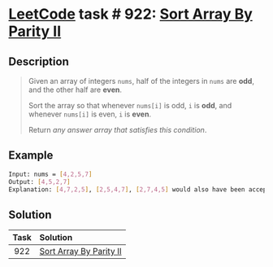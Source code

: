 # [LeetCode][leetcode] task # 922: [Sort Array By Parity II][task]

Description
-----------

> Given an array of integers `nums`, half of the integers in `nums` are **odd**, and the other half are **even**.
> 
> Sort the array so that whenever `nums[i]` is odd, `i` is **odd**, and whenever `nums[i]` is even, `i` is **even**.
> 
> Return _any answer array that satisfies this condition_.

Example
-------

```sh
Input: nums = [4,2,5,7]
Output: [4,5,2,7]
Explanation: [4,7,2,5], [2,5,4,7], [2,7,4,5] would also have been accepted.
```

Solution
--------

| Task | Solution                            |
|:----:|:------------------------------------|
| 922  | [Sort Array By Parity II][solution] |


[leetcode]: <http://leetcode.com/>
[task]: <https://leetcode.com/problems/sort-array-by-parity-ii/>
[solution]: <https://github.com/wellaxis/praxis-leetcode/blob/main/src/main/java/com/witalis/praxis/leetcode/task/h10/p922/option/Practice.java>
